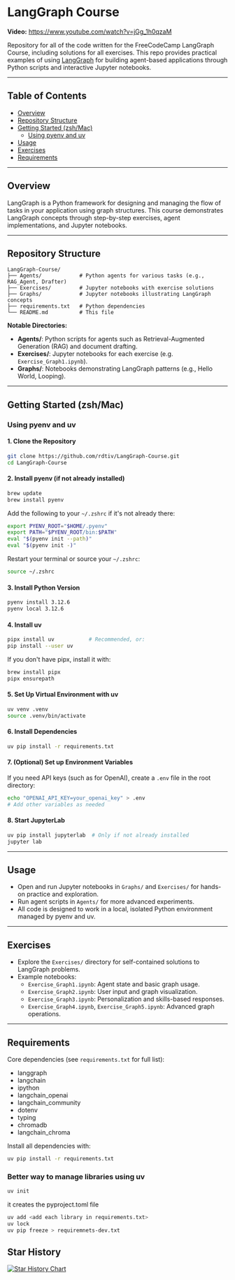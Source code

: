 # LangGraph Course

**Video:** https://www.youtube.com/watch?v=jGg_1h0qzaM

Repository for all of the code written for the FreeCodeCamp LangGraph Course, including solutions for all exercises. This repo provides practical examples of using [LangGraph](https://github.com/langchain-ai/langgraph) for building agent-based applications through Python scripts and interactive Jupyter notebooks.

---

## Table of Contents

- [Overview](#overview)
- [Repository Structure](#repository-structure)
- [Getting Started (zsh/Mac)](#getting-started-zshmac)
  - [Using pyenv and uv](#using-pyenv-and-uv)
- [Usage](#usage)
- [Exercises](#exercises)
- [Requirements](#requirements)

---

## Overview

LangGraph is a Python framework for designing and managing the flow of tasks in your application using graph structures. This course demonstrates LangGraph concepts through step-by-step exercises, agent implementations, and Jupyter notebooks.

---

## Repository Structure

```
LangGraph-Course/
├── Agents/            # Python agents for various tasks (e.g., RAG_Agent, Drafter)
├── Exercises/         # Jupyter notebooks with exercise solutions
├── Graphs/            # Jupyter notebooks illustrating LangGraph concepts
├── requirements.txt   # Python dependencies
└── README.md          # This file
```

**Notable Directories:**
- **Agents/**: Python scripts for agents such as Retrieval-Augmented Generation (RAG) and document drafting.
- **Exercises/**: Jupyter notebooks for each exercise (e.g. `Exercise_Graph1.ipynb`).
- **Graphs/**: Notebooks demonstrating LangGraph patterns (e.g., Hello World, Looping).

---

## Getting Started (zsh/Mac)

### Using pyenv and uv

#### 1. Clone the Repository

```zsh
git clone https://github.com/rdtiv/LangGraph-Course.git
cd LangGraph-Course
```

#### 2. Install pyenv (if not already installed)

```zsh
brew update
brew install pyenv
```

Add the following to your `~/.zshrc` if it's not already there:

```zsh
export PYENV_ROOT="$HOME/.pyenv"
export PATH="$PYENV_ROOT/bin:$PATH"
eval "$(pyenv init --path)"
eval "$(pyenv init -)"
```
Restart your terminal or source your `~/.zshrc`:

```zsh
source ~/.zshrc
```

#### 3. Install Python Version

```zsh
pyenv install 3.12.6
pyenv local 3.12.6
```

#### 4. Install uv

```zsh
pipx install uv           # Recommended, or:
pip install --user uv
```

If you don't have pipx, install it with:

```zsh
brew install pipx
pipx ensurepath
```

#### 5. Set Up Virtual Environment with uv

```zsh
uv venv .venv
source .venv/bin/activate
```

#### 6. Install Dependencies

```zsh
uv pip install -r requirements.txt
```

#### 7. (Optional) Set up Environment Variables

If you need API keys (such as for OpenAI), create a `.env` file in the root directory:

```zsh
echo "OPENAI_API_KEY=your_openai_key" > .env
# Add other variables as needed
```

#### 8. Start JupyterLab

```zsh
uv pip install jupyterlab  # Only if not already installed
jupyter lab
```

---

## Usage

- Open and run Jupyter notebooks in `Graphs/` and `Exercises/` for hands-on practice and exploration.
- Run agent scripts in `Agents/` for more advanced experiments.
- All code is designed to work in a local, isolated Python environment managed by pyenv and uv.

---

## Exercises

- Explore the `Exercises/` directory for self-contained solutions to LangGraph problems.
- Example notebooks:
  - `Exercise_Graph1.ipynb`: Agent state and basic graph usage.
  - `Exercise_Graph2.ipynb`: User input and graph visualization.
  - `Exercise_Graph3.ipynb`: Personalization and skills-based responses.
  - `Exercise_Graph4.ipynb`, `Exercise_Graph5.ipynb`: Advanced graph operations.

---

## Requirements

Core dependencies (see `requirements.txt` for full list):

- langgraph
- langchain
- ipython
- langchain_openai
- langchain_community
- dotenv
- typing
- chromadb
- langchain_chroma

Install all dependencies with:

```zsh
uv pip install -r requirements.txt
```

### Better way to manage libraries using uv

```zsh
uv init
``` 
it creates the pyproject.toml file

```zsh
uv add <add each library in requirements.txt>
uv lock
uv pip freeze > requiremnets-dev.txt
``` 


## Star History

[![Star History Chart](https://api.star-history.com/svg?repos=iamvaibhavmehra/LangGraph-Course-freeCodeCamp&type=Date)](https://www.star-history.com/#iamvaibhavmehra/LangGraph-Course-freeCodeCamp&Date)

